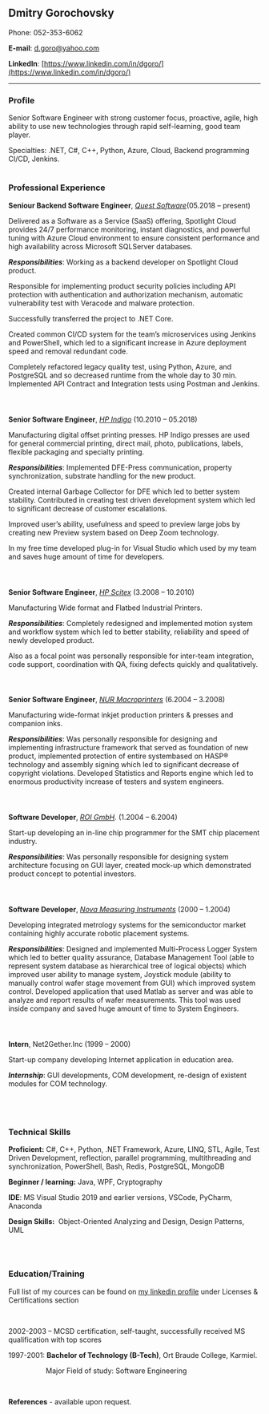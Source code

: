 
## Dmitry Gorochovsky

Phone: 052-353-6062

**E-mail**: [d.goro@yahoo.com](mailto:d.goro@yahoo.com)

**LinkedIn**: [https://www.linkedin.com/in/dgoro/](https://www.linkedin.com/in/dgoro/)

------

### Profile

Senior Software Engineer with
strong customer focus, proactive, agile, high ability to use new technologies
through rapid self-learning, good team player.


Specialties: .NET, C#, C++, Python, Azure, Cloud, Backend programming CI/CD, Jenkins.


#

### Professional Experience

**Seniour Backend Software Engineer**, [_Quest Software_](https://www.quest.com/)(05.2018 –
present)

Delivered as a Software as a Service (SaaS) offering,
Spotlight Cloud provides 24/7 performance monitoring, instant diagnostics, and
powerful tuning with Azure Cloud environment to ensure consistent performance
and high availability across Microsoft SQLServer databases.


___Responsibilities___: Working as a backend developer on
Spotlight Cloud product. 

Responsible for implementing product security policies including API protection with authentication and authorization mechanism, automatic vulnerability test with Veracode and malware protection.

Successfully transferred the project to .NET Core.

Created common CI/CD system for the team’s microservices using Jenkins and PowerShell, which led to a significant increase in Azure deployment speed and removal redundant code. 

Completely refactored legacy quality test, using Python, Azure, and PostgreSQL and so decreased runtime from the whole day to 30 min.
Implemented API Contract and Integration tests using Postman and Jenkins.


 
###
###
###
###
###



**Senior Software Engineer**, [_HP
Indigo_](http://h10088.www1.hp.com/cda/gap/display/main/index.jsp?zn=gap&cp=20000-13698-16021_4041_100__) (10.2010 – 05.2018)

Manufacturing digital offset printing presses. HP Indigo presses are used for
general commercial printing, direct mail, photo, publications, labels, flexible
packaging and specialty printing.


___Responsibilities___: Implemented DFE-Press
communication, property synchronization, substrate handling for the new product.

Created internal Garbage Collector for DFE which led to better
system stability. Contributed in creating test driven development system which
led to significant decrease of customer escalations. 

Improved user’s ability, usefulness and speed to preview
large jobs by creating new Preview system based on Deep Zoom technology. 

In my free time developed plug-in for Visual Studio which
used by my team and saves huge amount of time for developers.

 
###
###
###
###
###



**Senior Software Engineer**, [_HP
Scitex_](https://www8.hp.com/us/en/commercial-printers/pagewide-industrial/products.html) (3.2008 – 10.2010)

Manufacturing Wide format and Flatbed Industrial Printers.


___Responsibilities___: Completely redesigned and
implemented motion system and workflow system which led to better stability,
reliability and speed of newly developed product. 

Also as a focal point was personally responsible for inter-team
integration, code support, coordination with QA, fixing defects quickly and
qualitatively. 

 
###
###
###
###
###



**Senior Software Engineer**, [_NUR Macroprinters_](http://www.nur.com/) (6.2004
– 3.2008)

Manufacturing wide-format inkjet production printers &
presses and companion inks.


___Responsibilities___: Was personally responsible for
designing and implementing infrastructure framework that served as foundation
of new product, implemented protection of entire systembased on HASP®
technology and assembly signing which led to significant decrease of copyright
violations. Developed Statistics and Reports engine which led to enormous
productivity increase of testers and system engineers. 

 
###
###
###
###
###



**Software Developer**, [_ROI
GmbH_]()_._ (1.2004 – 6.2004)

Start-up developing an in-line chip programmer for the SMT
chip placement industry. 


___Responsibilities___: Was personally responsible for
designing system architecture focusing on GUI layer, created mock-up which
demonstrated product concept to potential investors. 

 
###
###
###
###
###



**Software Developer**, [_Nova Measuring Instruments_](http://www.nova.co.il/) (2000 –
1.2004)

Developing integrated metrology systems for the
semiconductor market containing highly accurate robotic placement systems.


___Responsibilities___: Designed and implemented Multi-Process
Logger System which led to better quality assurance, Database Management Tool (able
to represent system database as hierarchical tree of logical objects) which
improved user ability to manage system, Joystick module (ability to manually
control wafer stage movement from GUI) which improved system control. Developed
application that used Matlab as server and was able to analyze and report
results of wafer measurements. This tool was used inside company and saved huge
amount of time to System Engineers. 

 
###
###
###
###
###



**Intern**, Net2Gether.Inc
(1999 – 2000)

Start-up company developing Internet application in
education area.


___Internship___: GUI
developments, COM development, re-design of existent modules for COM
technology.

##  

### Technical Skills

**Proficient:** C#, C++, Python, .NET Framework, Azure, LINQ,
STL, Agile, Test Driven Development, reflection, parallel programming, multithreading
and synchronization, PowerShell, Bash, Redis, PostgreSQL, MongoDB

**Beginner / learning:** Java, WPF, Cryptography 


**IDE**: MS Visual Studio 2019 and earlier versions, VSCode,
PyCharm, Anaconda


**Design Skills:**  Object-Oriented
Analyzing and Design, Design
Patterns, UML


##
 

### Education/Training

Full list of my cources can be
found on [my
linkedin profile](https://www.linkedin.com/in/dgoro/) under Licenses & Certifications section

 

2002-2003 – MCSD certification, self-taught, successfully
received MS qualification with top scores

1997-2001: **Bachelor of Technology (B-Tech)**, Ort
Braude College, Karmiel.

                  
Major Field of study: Software Engineering

 

**References** - available upon request.
